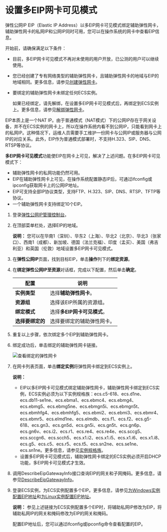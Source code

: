 # 设置多EIP网卡可见模式

弹性公网IP EIP（Elastic IP Address）以多EIP网卡可见模式绑定辅助弹性网卡，辅助弹性网卡的私网IP和公网IP同时可用，您可以在操作系统的网卡中查看EIP信息。

开始前，请确保满足以下条件：

-   目前，多EIP网卡可见模式不再对未使用的用户开放，已公测的用户可以继续使用。
-   您已经创建了专有网络类型的辅助弹性网卡，且辅助弹性网卡的地域与EIP的地域相同。更多信息，请参见[创建弹性网卡](/cn.zh-CN/网络/弹性网卡/创建弹性网卡.md)。
-   要绑定的辅助弹性网卡未绑定任何ECS实例。

    如果已经绑定，请先解绑，在设置多EIP网卡可见模式后，再绑定到ECS实例上。更多信息，请参见[解绑弹性网卡](/cn.zh-CN/网络/弹性网卡/解绑弹性网卡.md)。


EIP本质上是一个NAT IP。由于普通模式（NAT模式）下的公网IP存在于网关设备，并不在ECS实例的网卡上，所以在操作系统内看不到公网IP，只能看到网卡上的私网IP。这种情况下，运维人员需要手工维护一份网卡与公网IP或服务器与公网IP的对应关系。此外，EIP作为普通模式部署时，不支持H.323、SIP、DNS、RTSP等协议。

**多EIP网卡可见模式**功能使EIP在网卡上可见，解决了上述问题。在多EIP网卡可见模式下：

-   辅助弹性网卡的私网功能仍然可用。
-   EIP在辅助弹性网卡上可见，在操作系统配置静态IP后，可通过ifconfig或ipconfig获取网卡上的公网IP地址。
-   EIP可支持全部IP协议类型，支持FTP、H.323、SIP、DNS、RTSP、TFTP等协议。
-   一个辅助弹性网卡支持绑定10个EIP。

1.  登录[弹性公网IP管理控制台](https://vpc.console.aliyun.com/eip)。

2.  在顶部菜单栏处，选择EIP的地域。

    **说明：** 您可以在华南1（深圳）、华东2（上海）、华北2（北京）、华北3（张家口）、西南1（成都）、新加坡、德国（法兰克福）、印度（孟买）、美国（弗吉利亚）和英国（伦敦）地域设置多EIP网卡可见模式。

3.  在**弹性公网IP**页面，找到目标EIP，单击**操作**列下的**绑定资源**。

4.  在**绑定弹性公网IP至资源**对话框，完成以下配置，然后单击**确定**。

    |配置|说明|
    |--|--|
    |**实例类型**|选择**辅助弹性网卡**。|
    |**资源组**|选择该EIP所属的资源组。|
    |**绑定模式**|选择**多EIP网卡可见模式**。|
    |**选择要绑定的**|选择要绑定的辅助弹性网卡。|

5.  重复以上步骤，依次绑定多个EIP到辅助弹性网卡。

6.  绑定成功后，单击绑定的辅助弹性网卡链接。

    ![查看绑定的弹性网卡](https://static-aliyun-doc.oss-accelerate.aliyuncs.com/assets/img/zh-CN/9059039951/p33382.png)

7.  在网卡列表页面，单击**绑定实例**将弹性网卡绑定到ECS实例上。

    **说明：**

    -   EIP以多EIP网卡可见模式绑定辅助弹性网卡，辅助弹性网卡绑定到ECS实例，ECS实例必须为以下实例规格族：ecs.c5-618、ecs.d1ne、ecs.db11-se1ne、ecs.ebma1、ecs.ebmc4、ecs.ebmg4、ecs.ebmg5、ecs.ebmg5ne、ecs.ebmgn5i、ecs.ebmgn5t、ecs.ebmhfg4、ecs.ebmhfg5、ecs.ebmi2、ecs.ebmi3、ecs.ebmr4、ecs.ebmr5、ecs.elmd1ne、ecs.elmdb、ecs.f1、ecs.f2、ecs.g5-618、ecs.gn3、ecs.gn5d、ecs.gn5i、ecs.gn5t、ecs.gn6p、ecs.gn6v、ecs.i2、ecs.r1、ecs.re4、ecs.re4e、ecs.sccg5、ecs.sccgn6、ecs.scch5、ecs.x1.i2、ecs.x1.i5、ecs.x1.i6、ecs.x1.i8、ecs.g5、ecs.c5、ecs.r5、ecs.t5、ecs.sn2ne、ecs.se1ne、ecs.sn1ne。更多信息，请参见[实例规格族](/cn.zh-CN/实例/实例规格族.md)。
    -   设置多EIP网卡可见模式后，辅助弹性网卡绑定的ECS实例必须开启DHCP功能，多EIP网卡可见模式才生效。
8.  调用DescribeEipGatewayInfo接口查询EIP的网关和子网掩码。更多信息，请参见[DescribeEipGatewayInfo](/cn.zh-CN/API参考/弹性公网IP/DescribeEipGatewayInfo.md)。

9.  登录ECS实例，为ECS实例配置多个EIP。更多信息，请参见[为Windows实例配置EIP地址](/cn.zh-CN/网络/弹性网卡/分配辅助私网IP地址.md)和[为Linux实例配置EIP地址](/cn.zh-CN/网络/弹性网卡/分配辅助私网IP地址.md)。

    **说明：** 参见上述链接为ECS实例配置多个EIP时，将辅助私网IP修改为EIP，将辅助私网IP的网关和掩码修改为EIP的网关和掩码。

    配置EIP地址后，您可以通过ifconfig或ipconfig命令查看配置的EIP。


